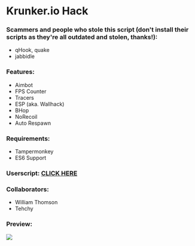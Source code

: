 # Krunker.io Hack
### Scammers and people who stole this script (don't install their scripts as they're all outdated and stolen, thanks!):
- qHook, quake
- jabbidle

### Features:
- Aimbot
- FPS Counter
- Tracers
- ESP (aka. Wallhack)
- BHop
- NoRecoil
- Auto Respawn

### Requirements:
- Tampermonkey
- ES6 Support

### Userscript: [CLICK HERE](https://raw.githubusercontent.com/xF4b3r/krunker.io-hack/master/userscript.user.js)

### Collaborators:
- William Thomson
- Tehchy

### Preview:
![](https://i.imgur.com/bd1gjNS.png?raw=true)
